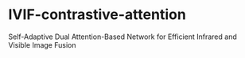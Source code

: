 # IVIF-contrastive-attention
Self-Adaptive Dual Attention-Based Network for Efficient Infrared and Visible Image Fusion
